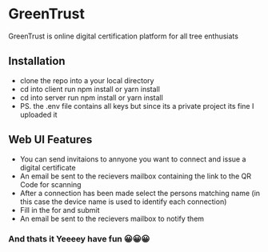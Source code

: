 ﻿# GreenTrust
GreenTrust is online digital certification platform for all tree enthusiats

## Installation

- clone the repo into a your local directory
- cd into client run npm install or yarn install
- cd into server run npm install or yarn install
- PS. the .env file contains all keys but since its a private project its fine I uploaded it

## Web UI Features
- You can send invitaions to annyone you want to connect and issue a digital certificate
- An email be sent to the recievers mailbox containing the link to the QR Code for scanning
- After a connection has been made select the persons matching name (in this case the device name is used to identify each connection)
- Fill in the for and submit 
- An email be sent to the recievers mailbox to notify them

### And thats it Yeeeey have fun 😀😀😀

